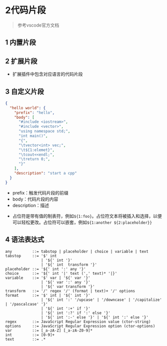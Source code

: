 # 2代码片段

> 参考vscode官方文档
> 
## 1 内置片段

## 2 扩展片段

- 扩展插件中包含对应语言的代码片段

## 3 自定义片段

```json
{
  "hello world": {
    "prefix": "hello",
    "body": [
      "#include <iostream>",
      "#include <vector>",
      "using namespace std;",
      "int main()",
      "{",
      "\tvector<int> vec;",
      "\t${1:elemet}",
      "\tcout<<endl;",
      "\treturn 0;",
      "}"
    ],
    "description": "start a cpp"
  }
}
```

- prefix：触发代码片段的前缀
- body：代码片段的内容
- description：描述

* 占位符是带有值的制表符，例如`${1:foo}`。占位符文本将被插入和选择，以便可以轻松更改。占位符可以嵌套，例如`${1:another ${2:placeholder}}`


## 4 语法表达式

```
any         ::= tabstop | placeholder | choice | variable | text
tabstop     ::= '$' int
                | '${' int '}'
                | '${' int  transform '}'
placeholder ::= '${' int ':' any '}'
choice      ::= '${' int '|' text (',' text)* '|}'
variable    ::= '$' var | '${' var '}'
                | '${' var ':' any '}'
                | '${' var transform '}'
transform   ::= '/' regex '/' (format | text)+ '/' options
format      ::= '$' int | '${' int '}'
                | '${' int ':' '/upcase' | '/downcase' | '/capitalize' | '/pascalcase' '}'
                | '${' int ':+' if '}'
                | '${' int ':?' if ':' else '}'
                | '${' int ':-' else '}' | '${' int ':' else '}'
regex       ::= JavaScript Regular Expression value (ctor-string)
options     ::= JavaScript Regular Expression option (ctor-options)
var         ::= [_a-zA-Z] [_a-zA-Z0-9]*
int         ::= [0-9]+
text        ::= .*
```